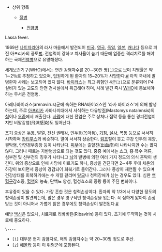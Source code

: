   * 상위 항목  

    * [질병](%EC%A7%88%EB%B3%91.md)  

      * [전염병](%EC%A0%84%EC%97%BC%EB%B3%91.md)   

Lassa fever.

1969년 [나이지리아](%EB%82%98%EC%9D%B4%EC%A7%80%EB%A6%AC%EC%95%84.md)의 라사 마을에서
발견되어 [미국](%EB%AF%B8%EA%B5%AD.md), [영국](%EC%98%81%EA%B5%AD.md),
[독일](%EB%8F%85%EC%9D%BC.md), [일본](%EC%9D%BC%EB%B3%B8.md),
[캐나다](%EC%BA%90%EB%82%98%EB%8B%A4.md) 등으로 퍼진 아프리카의 풍토[병](%EB%B3%91.md).
전염력이 강하고 치사율이 높기 때문에 엄중한 격리치료를 해야 하는
국제[전염병](%EC%A0%84%EC%97%BC%EB%B3%91.md)으로 유명해졌다.

세계보건기구(WHO)에서는 연간 감염자수를 20∼30만 명`[1]`으로 보며 치명률은 약 1∼2％로 추정하고 있으며, 입원하게 된 환자의
15~20%가
사망한다.[#](http://www.cdc.gov/ncidod/dvrd/spb/mnpages/dispages/lassaf.htm) 아직
국내에 발병환자 사례는 보고되어 있지 않다. [바이러스](%EB%B0%94%EC%9D%B4%EB%9F%AC%EC%8A%A4.md)는
최고 위험인 4군`[2]`으로 분류되어 P4 설비가 있는 고도의 안전 검사실에서 취급해야 하며, 사례 발견 즉시
[WHO](WHO.md)에 통보해야 하는 무서운 전염병.

아레나바이러스(arenavirus)군에 속하는 RNA바이러스인 '라사 바이러스'에 의해 발생하는데, 주로
[아프리카](%EC%95%84%ED%94%84%EB%A6%AC%EC%B9%B4.md) 사바나지대에서 서식하는
다유방[쥐](%EC%A5%90.md)(Mastomys natalensis)의 [침](%EC%B9%A8.md)이나
[오줌](%EC%98%A4%EC%A4%8C.md)에서 배출된다. [사람](%EC%82%AC%EB%9E%8C.md)에 대한 전염은
주로 상처나 점막 등을 통한 경피전염이지만 비말감염(飛沫感染)도 일어난다.

초기 증상은 [두통](%EB%91%90%ED%86%B5.md), 발열, 전신 권태감,
인두통([목](%EB%AA%A9.md)아픔), [기침](%EA%B8%B0%EC%B9%A8.md),
[설사](%EC%84%A4%EC%82%AC.md), 복통 등으로 서서히 시작하며
[장티푸스](%EC%9E%A5%ED%8B%B0%ED%91%B8%EC%8A%A4.md)와 비슷하다. 열이 서서히 상승한다.
[림프](%EB%A6%BC%ED%94%84.md)절이 붓고 구강 인두의 궤양, 결막염, 안면경부종창 등이 나타난다.
[피부](%ED%94%BC%EB%B6%80.md)에는 출혈진(出血疹)이 나타나지만 수는 많지 않다. 그러나 때로는 자반병상으로 되는
것도 있다. 중증 예에서는 쇼크, 흉·복수 저류, 심부전 및 신부전의 징후가 나타나고 [뇌](%EB%87%8C.md)의 발병에 의한
여러 가지 정도의 의식 혼탁이 생긴다. 위의 증상으로 인해 사망에 이르기도 하나, 증상을 견딘다면 2∼4주 후에 체온의 하강이 보이면서
증상이 경감되어 회복기로 들어간다. 그러나 증상이 재연될 수 있으며 건강상태를 회복하기에는 수 개월 걸리며
[탈모](%ED%83%88%EB%AA%A8.md)나 청력장애가 남는 경우도 있다. 심한
[백혈구](%EB%B0%B1%ED%98%88%EA%B5%AC.md)감소증, [혈액](%ED%98%88%EC%95%A1.md)의
농축, 단백뇨 양성, 혈청효소의 증량 등이 주된 변화이다.

후유증이 있을 수 있다. 가장 흔한 것은 청력손상이다. 환자의 약 1/3에서 다양한 정도의 청력손상이 발견되는데, 많은 경우 영구적인
청력손상을 입는다. 꼭 심하게 앓아야 손상받는 것이 아니어서 가볍게 앓은 경우에도 청력손상이
발견된다.[#](http://www.cdc.gov/ncidod/dvrd/spb/mnpages/dispages/lassaf.htm)

예방 [백신](%EB%B0%B1%EC%8B%A0.md)은 없으나, 치료제로 리바비린(Ribavirin) 등이 있다. 초기에 투약하는
것이 치료에 중요하다.

`\----`

  * `[1]` 대부분 현지 감염자로, 해외 감염자수는 약 20~30명 정도로 추산.
  * `[2]` [에볼라](%EC%97%90%EB%B3%BC%EB%9D%BC.md) 등이 이 위험군에 포함된다.

